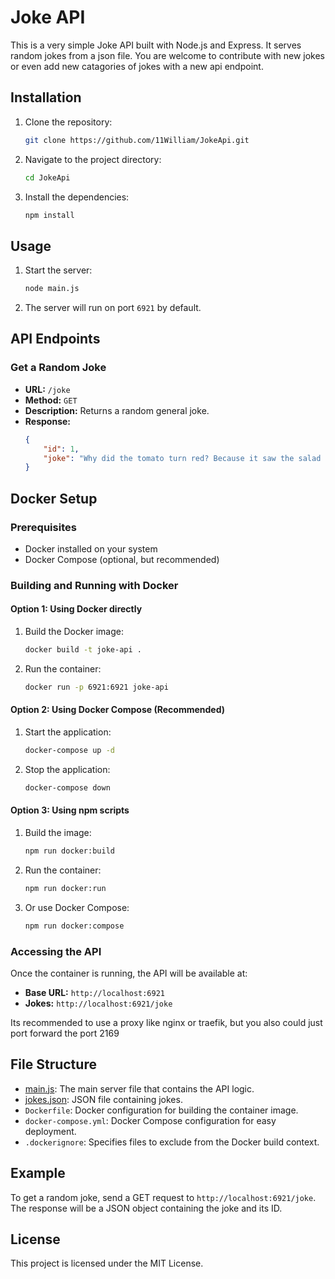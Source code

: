 # Joke API

This is a very simple Joke API built with Node.js and Express. It serves random jokes from a json file.
You are welcome to contribute with new jokes or even add new catagories of jokes with a new api endpoint.





## Installation

1. Clone the repository:
    ```sh
    git clone https://github.com/11William/JokeApi.git
    ```

2. Navigate to the project directory:
    ```sh
    cd JokeApi
    ```

3. Install the dependencies:
    ```sh
    npm install
    ```

## Usage

1. Start the server:
    ```sh
    node main.js
    ```

2. The server will run on port `6921` by default.

## API Endpoints

### Get a Random Joke

- **URL:** `/joke`
- **Method:** `GET`
- **Description:** Returns a random general joke.
- **Response:**
    ```json
    {
        "id": 1,
        "joke": "Why did the tomato turn red? Because it saw the salad dressing!"
    }
    ```

## Docker Setup

### Prerequisites
- Docker installed on your system
- Docker Compose (optional, but recommended)

### Building and Running with Docker

#### Option 1: Using Docker directly

1. Build the Docker image:
    ```sh
    docker build -t joke-api .
    ```

2. Run the container:
    ```sh
    docker run -p 6921:6921 joke-api
    ```

#### Option 2: Using Docker Compose (Recommended)

1. Start the application:
    ```sh
    docker-compose up -d
    ```

2. Stop the application:
    ```sh
    docker-compose down
    ```

#### Option 3: Using npm scripts

1. Build the image:
    ```sh
    npm run docker:build
    ```

2. Run the container:
    ```sh
    npm run docker:run
    ```

3. Or use Docker Compose:
    ```sh
    npm run docker:compose
    ```

### Accessing the API

Once the container is running, the API will be available at:
- **Base URL:** `http://localhost:6921`
- **Jokes:** `http://localhost:6921/joke`

Its recommended to use a proxy like nginx or traefik, but you also could just port forward the port 2169

## File Structure

- [main.js](http://_vscodecontentref_/1): The main server file that contains the API logic.
- [jokes.json](http://_vscodecontentref_/3): JSON file containing jokes.
- `Dockerfile`: Docker configuration for building the container image.
- `docker-compose.yml`: Docker Compose configuration for easy deployment.
- `.dockerignore`: Specifies files to exclude from the Docker build context.

## Example


To get a random joke, send a GET request to `http://localhost:6921/joke`. The response will be a JSON object containing the joke and its ID.

## License

This project is licensed under the MIT License.
